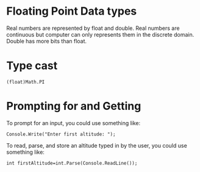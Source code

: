 

# Floating Point Data types
Real numbers are represented by float and double. 
Real numbers are continuous but computer can only represents them in the discrete domain. 
Double has more bits than float.

# Type cast
    (float)Math.PI

# Prompting for and Getting
To prompt for an input, you could use something like:

    Console.Write("Enter first altitude: ");

To read, parse, and store an altitude typed in by the user, you could use something like:

    int firstAltitude=int.Parse(Console.ReadLine());
